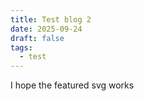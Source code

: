 ```yaml
---
title: Test blog 2
date: 2025-09-24
draft: false
tags:
  - test
---
```

I hope the featured svg works